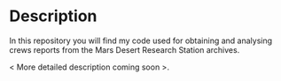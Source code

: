 # Description
In this repository you will find my code used for obtaining and analysing crews reports from the Mars Desert Research Station archives.

< More detailed description coming soon >. 
